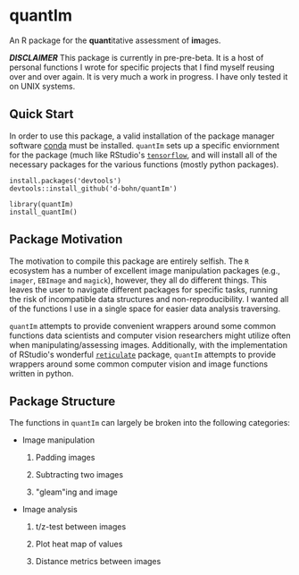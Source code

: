 # quantIm
An R package for the **quant**itative assessment of **im**ages.

***DISCLAIMER***
This package is currently in pre-pre-beta. It is a host of personal functions I wrote for specific projects that I find myself reusing over and over again. It is very much a work in progress. I have only tested it on UNIX systems.

## Quick Start
In order to use this package, a valid installation of the package manager software [conda](https://conda.io/) must be installed. `quantIm` sets up a specific enviornment for the package (much like RStudio's [`tensorflow`](https://github.com/rstudio/tensorflow), and will install all of the necessary packages for the various functions (mostly python packages).

    install.packages('devtools')
    devtools::install_github('d-bohn/quantIm')
    
    library(quantIm)
    install_quantIm()

## Package Motivation
The motivation to compile this package are entirely selfish. The `R` ecosystem has a number of excellent image manipulation packages (e.g., `imager`, `EBImage` and `magick`), however, they all do different things. This leaves the user to navigate different packages for specific tasks, running the risk of incompatible data structures and non-reproducibility. I wanted all of the functions I use in a single space for easier data analysis traversing.

`quantIm` attempts to provide convenient wrappers around some common functions data scientists and computer vision researchers might utilize often when manipulating/assessing images. Additionally, with the implementation of RStudio's wonderful [`reticulate`](https://github.com/rstudio/reticulate) package, `quantIm` attempts to provide wrappers around some common computer vision and image functions written in python.

## Package Structure
The functions in `quantIm` can largely be broken into the following categories:

 - Image manipulation
    
    1. Padding images
    
    2. Subtracting two images
    
    3. "gleam"ing and image
 
 - Image analysis
 
    1. t/z-test between images
    
    2. Plot heat map of values
    
    3. Distance metrics between images
